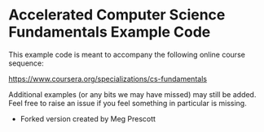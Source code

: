 # Accelerated Computer Science Fundamentals Example Code

This example code is meant to accompany the following online course sequence:

https://www.coursera.org/specializations/cs-fundamentals

Additional examples (or any bits we may have missed) may still be added. Feel free to raise an issue if you feel something in particular is missing.


- Forked version created by Meg Prescott

